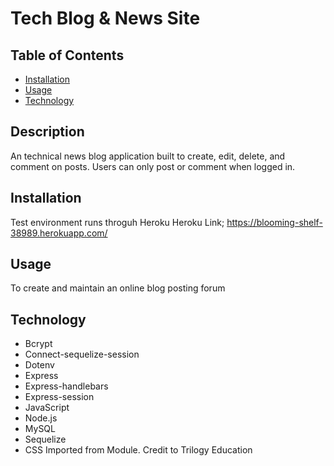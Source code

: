 # Tech Blog & News Site

## Table of Contents

- [Installation](#installation)
- [Usage](#usage)
- [Technology](#technology)

## Description
An technical news blog application built to create, edit, delete, and comment on posts. Users can only post or comment when logged in.

## Installation

Test environment runs throguh Heroku
Heroku Link;
https://blooming-shelf-38989.herokuapp.com/

## Usage

To create and maintain an online blog posting forum

## Technology

- Bcrypt
- Connect-sequelize-session
- Dotenv
- Express
- Express-handlebars
- Express-session
- JavaScript
- Node.js
- MySQL
- Sequelize
- CSS Imported from Module. Credit to Trilogy Education

